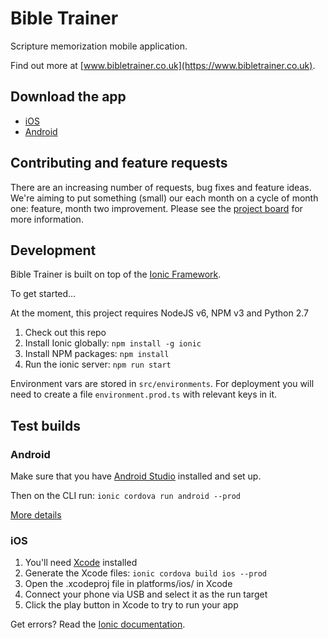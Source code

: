 # Bible Trainer

Scripture memorization mobile application.

Find out more at [www.bibletrainer.co.uk](https://www.bibletrainer.co.uk).

## Download the app

- [iOS](https://itunes.apple.com/us/app/bibletrainer/id1447626377)
- [Android](https://play.google.com/store/apps/details?id=io.bibletrainer.scripture)

## Contributing and feature requests

There are an increasing number of requests, bug fixes and feature ideas. We're aiming to put something (small) our each month on a cycle of month one: feature, month two improvement. Please see the [project board](https://github.com/johnraftery/BibleTrainer/projects/1) for more information.

## Development

Bible Trainer is built on top of the [Ionic Framework](https://ionicframework.com).

To get started…

At the moment, this project requires NodeJS v6, NPM v3 and Python 2.7

1. Check out this repo
2. Install Ionic globally: `npm install -g ionic`
3. Install NPM packages: `npm install`
4. Run the ionic server: `npm run start`

Environment vars are stored in `src/environments`. For deployment you will need to create a file `environment.prod.ts` with relevant keys in it.

## Test builds

### Android

Make sure that you have [Android Studio](https://developer.android.com/studio/index.html) installed and set up.

Then on the CLI run: `ionic cordova run android --prod`

[More details](https://ionicframework.com/docs/intro/deploying/)

### iOS

1. You'll need [Xcode](https://developer.apple.com/xcode/) installed
2. Generate the Xcode files: `ionic cordova build ios --prod`
3. Open the .xcodeproj file in platforms/ios/ in Xcode
4. Connect your phone via USB and select it as the run target
5. Click the play button in Xcode to try to run your app

Get errors? Read the [Ionic documentation](https://ionicframework.com/docs/intro/deploying).
